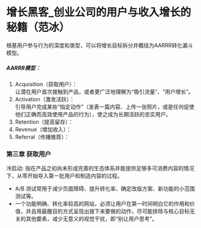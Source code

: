 # 增长黑客_创业公司的用户与收入增长的秘籍（范冰）
根基用户参与行为的深度和类型，可以将增长目标拆分并概括为AARRR转化漏斗模型。
##### AARRR模型：
  1. Acquisition（获取用户）：  
    让潜在用户首次接触到产品，或者更广泛地理解为“吸引流量”、“用户增长”。  
  2. Activation（激发活跃）：  
    引导用户完成某些“指定动作”（发表一篇内容、上传一张照片，或是任何促使他们正确而高效使用产品的行为），使之成为长期活跃的忠实用户。
  3. Retention（提高留存）：  
  4. Revenue（增加收入）：  
  5. Referral（传播推荐）：  
  
### 第三章 获取用户
冷启动: 指在产品之初尚未形成完善的生态体系并能提供足够多可消费内容的情况下，从零开始导入第一批用户和制造内容的过程。

- A/B 测试常用于减少页面障碍、提升转化率、确定改版方案、新功能的小范围测试等。
- 一个功能明确、转化率较高的网站，必须让用户在第一时间明白它的作用和价值，并且用最醒目的方式呈现出接下来要做的动作，尽可能排除与核心目标无关的其他要素，减少无意义的视觉干扰，即“别让用户思考”。
